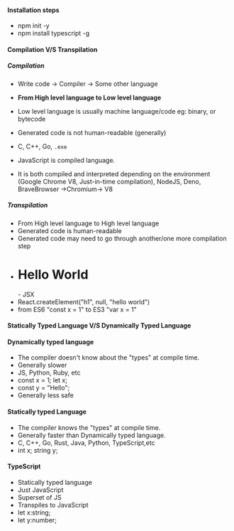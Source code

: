 #### Installation steps

- npm init -y
- npm install typescript -g

#### Compilation V/S Transpilation

##### Compilation

- Write code -> Compiler -> Some other language
- **From High level language to Low level language**
- Low level language is usually machine language/code eg: binary, or bytecode
- Generated code is not human-readable (generally)
- C, C++, Go, `.exe`

- JavaScript is compiled language.
- It is both compiled and interpreted depending on the environment (Google Chrome V8, Just-in-time compilation), NodeJS, Deno, BraveBrowser ->Chromium-> V8

##### Transpilation

- From High level language to High level language
- Generated code is human-readable
- Generated code may need to go through another/one more compilation step
- <h1>Hello World</h1> - JSX
- React.createElement("h1", null, "hello world")
- from ES6 "const x = 1" to ES3 "var x = 1"

#### Statically Typed Language V/S Dynamically Typed Language

#### Dynamically typed language

- The compiler doesn't know about the "types" at compile time.
- Generally slower
- JS, Python, Ruby, etc
- const x = 1; let x;
- const y = "Hello";
- Generally less safe

#### Statically typed Language

- The compiler knows the "types" at compile time.
- Generally faster than Dynamically typed language.
- C, C++, Go, Rust, Java, Python, TypeScript,etc
- int x; string y;

#### TypeScript

- Statically typed language
- Just JavaScript
- Superset of JS
- Transpiles to JavaScript
- let x:string;
- let y:number;